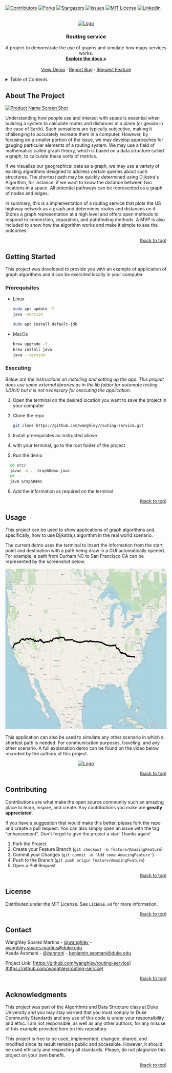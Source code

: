 <!-- Improved compatibility of back to top link: See: https://github.com/othneildrew/Best-README-Template/pull/73 -->
<a name="readme-top"></a>
<!--
*** Thanks for checking out the Best-README-Template. If you have a suggestion
*** that would make this better, please fork the repo and create a pull request
*** or simply open an issue with the tag "enhancement".
*** Don't forget to give the project a star!
*** Thanks again! Now go create something AMAZING! :D
-->



<!-- PROJECT SHIELDS -->
<!--
*** I'm using markdown "reference style" links for readability.
*** Reference links are enclosed in brackets [ ] instead of parentheses ( ).
*** See the bottom of this document for the declaration of the reference variables
*** for contributors-url, forks-url, etc. This is an optional, concise syntax you may use.
*** https://www.markdownguide.org/basic-syntax/#reference-style-links
-->
[![Contributors][contributors-shield]][contributors-url]
[![Forks][forks-shield]][forks-url]
[![Stargazers][stars-shield]][stars-url]
[![Issues][issues-shield]][issues-url]
[![MIT License][license-shield]][license-url]
[![LinkedIn][linkedin-shield]][linkedin-url]



<!-- PROJECT LOGO -->
<br />
<div align="center">
  <a href="https://github.com/wanghley/routing-system">
    <img src="images/logo.jpeg" alt="Logo" height="250">
  </a>

  <h3 align="center">Routing service</h3>

  <p align="center">
    A project to demonstrate the use of graphs and simulate how maps services works.
    <br />
    <a href="https://github.com/wanghley/routing-service"><strong>Explore the docs »</strong></a>
    <br />
    <br />
    <a href="https://github.com/wanghley/routing-service">View Demo</a>
    ·
    <a href="https://github.com/wanghley/routing-service/issues">Report Bug</a>
    ·
    <a href="https://github.com/wanghley/routing-service/issues">Request Feature</a>
  </p>
</div>



<!-- TABLE OF CONTENTS -->
<details>
  <summary>Table of Contents</summary>
  <ol>
    <li>
      <a href="#about-the-project">About The Project</a>
    </li>
    <li>
      <a href="#getting-started">Getting Started</a>
      <ul>
        <li><a href="#prerequisites">Prerequisites</a></li>
        <li><a href="#executing">Executing</a></li>
        <li><a href="#usage">Usage</a></li>
      </ul>
    </li>
    <li><a href="#contributing">Contributing</a></li>
    <li><a href="#license">License</a></li>
    <li><a href="#contact">Contact</a></li>
    <li><a href="#acknowledgments">Acknowledgments</a></li>
  </ol>
</details>



<!-- ABOUT THE PROJECT -->
## About The Project

[![Product Name Screen Shot][product-screenshot]](https://github.com/Wanghley/routing-service)

Understanding how people use and interact with space is essential when building a system to calculate routes and distances in a plane (or geoide in the case of Earth). Such sensations are typically subjective, making it challenging to accurately recreate them in a computer. However, by focusing on a smaller portion of the issue, we may develop approaches for gauging particular elements of a routing system. We may use a field of mathematics called graph theory, which is based on a data structure called a graph, to calculate these sorts of metrics.

If we visualize our geographical data as a graph, we may use a variety of existing algorithms designed to address certain queries about such structures. The shortest path may be quickly determined using Dijkstra's Algorithm, for instance, if we want to know the distance between two locations in a space. All potential pathways can be represented as a graph of nodes and edges.

In summary, this is a implementation of a routing service that plots the US highway network as a graph and determines routes and distances on it. Stores a graph representation at a high level and offers open methods to respond to connection, separation, and pathfinding methods. A MVP is also included to show how the algorithm works and make it simple to see the outcomes.


<p align="right">(<a href="#readme-top">back to top</a>)</p>


## Getting Started

This project was developed to provide you with an example of application of graph algorithms and it can be executed locally in your computer.

### Prerequisites

* Linux
  ```sh
  sudo apt update -Y
  java -version
  ```
  ```sh
  sudo apt install default-jdk
  ```
* MacOs
  ```sh
  brew upgrade -Y
  brew install java
  java --version
  ```


### Executing

_Below are the instructions on installing and setting up the app. This project does use some external libraries as in the lib folder for automate testing (JUnit) but it is not necessary for executing the application._

1. Open the terminal on the desired location you want to save the project in your computer
2. Clone the repo
   ```sh
   git clone https://github.com/wanghley/routing-service.git
   ```
3. Install prerequisites as instructed above

4. with your terminal, go to the root folder of the project
5. Run the demo
 ```sh
   cd src/
   javac -d .. GraphDemo.java
   cd ..
   java GraphDemo
   ```
6. Add the information as required on the terminal

<p align="right">(<a href="#readme-top">back to top</a>)</p>



## Usage

This project can be used to show applications of graph algorithms and, specifically, how to use Dijkstra;s algorithm in the real world scenario.

The current demo uses the terminal to insert the information from the start point and destination with a path being draw in a GUI automatically opened. For example, a path from Durham NC to San Francisco CA can be represented by the screenshot below.
<div align="center">
<a href="https://github.com/wanghley/routing-system">
    <img src="images/result.png" alt="Logo" height="500">
  </a>
</div>

This application can also be used to simulate any other scenario in which a shortest path is needed. For communication purposes, traveling, and any other scenario. A full explanation demo can be found on the video below recorded by the authors of this project.

<div align="center">
<a href="https://www.youtube.com/watch?v=ELbJdmaFDi4">
    <img src="https://img.youtube.com/vi/ELbJdmaFDi4/0.jpg" alt="Logo">
  </a>
</div>

<p align="right">(<a href="#readme-top">back to top</a>)</p>



## Contributing

Contributions are what make the open source community such an amazing place to learn, inspire, and create. Any contributions you make are **greatly appreciated**.

If you have a suggestion that would make this better, please fork the repo and create a pull request. You can also simply open an issue with the tag "enhancement".
Don't forget to give the project a star! Thanks again!

1. Fork the Project
2. Create your Feature Branch (`git checkout -b feature/AmazingFeature`)
3. Commit your Changes (`git commit -m 'Add some AmazingFeature'`)
4. Push to the Branch (`git push origin feature/AmazingFeature`)
5. Open a Pull Request

<p align="right">(<a href="#readme-top">back to top</a>)</p>



<!-- LICENSE -->
## License

Distributed under the MIT License. See `LICENSE.md` for more information.

<p align="right">(<a href="#readme-top">back to top</a>)</p>



<!-- CONTACT -->
## Contact

Wanghley Soares Martins - [@wanghley](https://instagram.com/wanghley) - wanghley.soares.martins@duke.edu<br>
Aseda Asomani - [@_bennoni_](https://instagram.com/_bennoni_) - benjamin.asomani@duke.edu

Project Link: [https://github.com/wanghley/routing-service](https://github.com/wanghley/routing-service)

<p align="right">(<a href="#readme-top">back to top</a>)</p>



<!-- ACKNOWLEDGMENTS -->
## Acknowledgments

This project was part of the Algorithms and Data Structure class at Duke University and you may stay warned that you must comply to Duke Community Standards and any use of this code is under your responsibility and ethic. I am not responsible, as well as any other authors, for any misuse of this example provided here on this repository.

This project is free to be used, implemented, changed, shared, and modified since its result remains public and accessible. However, it should be used ethically and respecting all standards. Please, do not plagiarize this project on your own benefit.

<p align="right">(<a href="#readme-top">back to top</a>)</p>



<!-- MARKDOWN LINKS & IMAGES -->
<!-- https://www.markdownguide.org/basic-syntax/#reference-style-links -->
[contributors-shield]: https://img.shields.io/github/contributors/wanghley/routing-service.svg?style=for-the-badge
[contributors-url]: https://github.com/wanghley/routing-service/graphs/contributors
[forks-shield]: https://img.shields.io/github/forks/wanghley/routing-service.svg?style=for-the-badge
[forks-url]: https://github.com/wanghley/routing-service/network/members
[stars-shield]: https://img.shields.io/github/stars/wanghley/routing-service.svg?style=for-the-badge
[stars-url]: https://github.com/wanghley/routing-service/stargazers
[issues-shield]: https://img.shields.io/github/issues/wanghley/routing-service.svg?style=for-the-badge
[issues-url]: https://github.com/wanghley/routing-service/issues
[license-shield]: https://img.shields.io/github/license/wanghley/routing-service.svg?style=for-the-badge
[license-url]: https://github.com/wanghley/routing-service/blob/master/LICENSE.md
[linkedin-shield]: https://img.shields.io/badge/-LinkedIn-black.svg?style=for-the-badge&logo=linkedin&colorB=555
[linkedin-url]: https://linkedin.com/in/wanghley
[product-screenshot]: images/screenshot.png
[Next.js]: https://img.shields.io/badge/next.js-000000?style=for-the-badge&logo=nextdotjs&logoColor=white
[Next-url]: https://nextjs.org/
[React.js]: https://img.shields.io/badge/React-20232A?style=for-the-badge&logo=react&logoColor=61DAFB
[React-url]: https://reactjs.org/
[Vue.js]: https://img.shields.io/badge/Vue.js-35495E?style=for-the-badge&logo=vuedotjs&logoColor=4FC08D
[Vue-url]: https://vuejs.org/
[Angular.io]: https://img.shields.io/badge/Angular-DD0031?style=for-the-badge&logo=angular&logoColor=white
[Angular-url]: https://angular.io/
[Svelte.dev]: https://img.shields.io/badge/Svelte-4A4A55?style=for-the-badge&logo=svelte&logoColor=FF3E00
[Svelte-url]: https://svelte.dev/
[Laravel.com]: https://img.shields.io/badge/Laravel-FF2D20?style=for-the-badge&logo=laravel&logoColor=white
[Laravel-url]: https://laravel.com
[Bootstrap.com]: https://img.shields.io/badge/Bootstrap-563D7C?style=for-the-badge&logo=bootstrap&logoColor=white
[Bootstrap-url]: https://getbootstrap.com
[JQuery.com]: https://img.shields.io/badge/jQuery-0769AD?style=for-the-badge&logo=jquery&logoColor=white
[JQuery-url]: https://jquery.com 